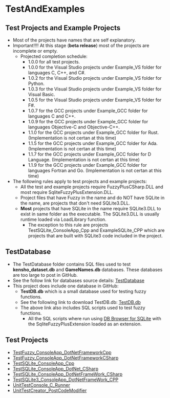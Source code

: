 # TestAndExamples

## Test Projects and Example Projects
- Most of the projects have names that are self explanatory. 
- Important!!!! At this stage (**beta release**) most of the projects are incomplete or empty.
  - Projected completion schedule:
	- 1.0.0 for all test projects.
	- 1.0.0 for the Visual Studio projects under Example_VS folder for languages C, C++, and C#.
	- 1.0.2 for the Visual Studio projects under Example_VS folder for Python.
	- 1.0.3 for the Visual Studio projects under Example_VS folder for Visual Basic.
	- 1.0.5 for the Visual Studio projects under Example_VS folder for F#.
	- 1.0.7 for the GCC projects under Example_GCC folder for languages C and C++.
	- 1.0.9 for the GCC projects under Example_GCC folder for languages Objective-C and Objective-C++.
	- 1.1.0 for the GCC projects under Example_GCC folder for Rust. (Implementation is not certan at this time)
	- 1.1.5 for the GCC projects under Example_GCC folder for Ada. (Implementation is not certan at this time)
	- 1.1.7 for the GCC projects under Example_GCC folder for D Language. (Implementation is not certan at this time)
	- 1.1.9 for the GCC projects under Example_GCC folder for languages Fortran and Go. (Implementation is not certan at this time)
- The following rules apply to test projects and example projects:
  - All the test and example projects require FuzzyPlusCSharp.DLL and most require SqliteFuzzyPlusExtension.DLL.
  - Project files that have Fuzzy in the name and do NOT have SQLite in the name, are projects that don't need SQLite3.DLL.  
  - **Most** projects that have SQLite in the name require SQLite3.DLL to exist in same folder as the executable. The SQLite3.DLL is usually runtime loaded via LoadLibrary function.
	- The exception to this rule are projects TestSQLite_ConsoleApp_Cpp and ExampleSQLite_CPP which are projects that are built with SQLite3 code included in the project.
## TestDatabase
- The TestDatabase folder contains SQL files used to test **kensho_dataset.db** and **GameNames.db** databases. These databases are too large to post in GitHub. 
- See the follow link for databases source details: [TestDatabase](https://github.com/David-Maisonave/SqliteFuzzyPlusExtension/edit/main/TestAndExamples/TestDatabase)
- This project does include one database in GitHub:
  - **TestDB.db** which is a small database used for testing fuzzy functions.
  - See the following link to download TestDB.db: [TestDB.db](https://github.com/David-Maisonave/SqliteFuzzyPlusExtension/SqliteFuzzyPlusExtension/TestData)
  - The above link also includes SQL scripts used to test fuzzy functions.
	- All the SQL scripts where run using [DB Browser for SQLite](https://sqlitebrowser.org/dl/) with the SqliteFuzzyPlusExtension loaded as an extension.
## Test Projects
- [TestFuzzy_ConsoleApp_DotNetFrameworkCpp](https://github.com/David-Maisonave/SqliteFuzzyPlusExtension/edit/main/TestAndExamples/TestFuzzy_ConsoleApp_DotNetFrameworkCpp)
- [TestFuzzy_ConsoleApp_DotNetFrameworkCSharp](https://github.com/David-Maisonave/SqliteFuzzyPlusExtension/edit/main/TestAndExamples/TestFuzzy_ConsoleApp_DotNetFrameworkCSharp)
- [TestSQLite_ConsoleApp_Cpp](https://github.com/David-Maisonave/SqliteFuzzyPlusExtension/edit/main/TestAndExamples/TestSQLite_ConsoleApp_Cpp)
- [TestSQLite_ConsoleApp_DotNet_CSharp](https://github.com/David-Maisonave/SqliteFuzzyPlusExtension/edit/main/TestAndExamples/TestSQLite_ConsoleApp_DotNet_CSharp)
- [TestSQLite_ConsoleApp_DotNetFrameWork_CSharp](https://github.com/David-Maisonave/SqliteFuzzyPlusExtension/edit/main/TestAndExamples/TestSQLite_ConsoleApp_DotNetFrameWork_CSharp)
- [TestSQLite3_ConsoleApp_DotNetFrameWork_CPP](https://github.com/David-Maisonave/SqliteFuzzyPlusExtension/edit/main/TestAndExamplesTestSQLite3_ConsoleApp_DotNetFrameWork_CPP/)
- [UnitTestConsole_C_Runner](https://github.com/David-Maisonave/SqliteFuzzyPlusExtension/edit/main/TestAndExamples/UnitTestConsole_C_Runner)
- [UnitTestCreator_PostCodeModifier](https://github.com/David-Maisonave/SqliteFuzzyPlusExtension/edit/main/TestAndExamples/UnitTestCreator_PostCodeModifier)

